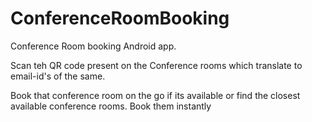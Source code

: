 # ConferenceRoomBooking

Conference Room booking Android app.

Scan teh QR code present on the Conference rooms which translate to email-id's of the same.

Book that conference room on the go if its available or find the closest available conference rooms. Book them instantly
